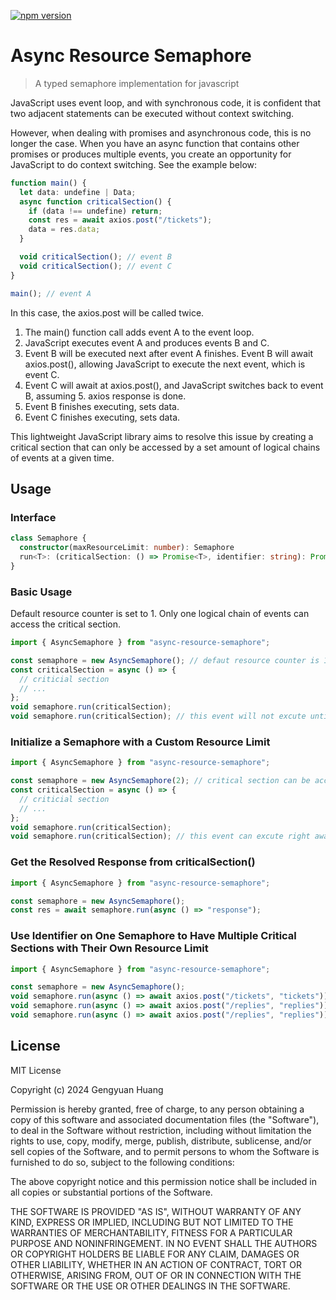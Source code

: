 [![npm version](https://badge.fury.io/js/async-resource-semaphore.svg)](https://badge.fury.io/js/async-resource-semaphore)

# Async Resource Semaphore

> A typed semaphore implementation for javascript

JavaScript uses event loop, and with synchronous code, it is confident that two adjacent statements can be executed without context switching.

However, when dealing with promises and asynchronous code, this is no longer the case. When you have an async function that contains other promises or produces multiple events, you create an opportunity for JavaScript to do context switching. See the example below:

```typescript
function main() {
  let data: undefine | Data;
  async function criticalSection() {
    if (data !== undefine) return;
    const res = await axios.post("/tickets");
    data = res.data;
  }

  void criticalSection(); // event B
  void criticalSection(); // event C
}

main(); // event A
```

In this case, the axios.post will be called twice.

1. The main() function call adds event A to the event loop.
2. JavaScript executes event A and produces events B and C.
3. Event B will be executed next after event A finishes. Event B will await axios.post(), allowing JavaScript to execute the next event, which is event C.
4. Event C will await at axios.post(), and JavaScript switches back to event B, assuming 5. axios response is done.
5. Event B finishes executing, sets data.
6. Event C finishes executing, sets data.

This lightweight JavaScript library aims to resolve this issue by creating a critical section that can only be accessed by a set amount of logical chains of events at a given time.

## Usage

### Interface

```typescript
class Semaphore {
  constructor(maxResourceLimit: number): Semaphore
  run<T>: (criticalSection: () => Promise<T>, identifier: string): Promise<T>
}


```

### Basic Usage

Default resource counter is set to 1. Only one logical chain of events can access the critical section.

```typescript
import { AsyncSemaphore } from "async-resource-semaphore";

const semaphore = new AsyncSemaphore(); // defaut resource counter is 1
const criticalSection = async () => {
  // criticial section
  // ...
};
void semaphore.run(criticalSection);
void semaphore.run(criticalSection); // this event will not excute untill the first one exit
```

### Initialize a Semaphore with a Custom Resource Limit

```typescript
import { AsyncSemaphore } from "async-resource-semaphore";

const semaphore = new AsyncSemaphore(2); // critical section can be accessed by at most two logical chain of events
const criticalSection = async () => {
  // criticial section
  // ...
};
void semaphore.run(criticalSection);
void semaphore.run(criticalSection); // this event can excute right away
```

### Get the Resolved Response from criticalSection()

```typescript
import { AsyncSemaphore } from "async-resource-semaphore";

const semaphore = new AsyncSemaphore();
const res = await semaphore.run(async () => "response");
```

### Use Identifier on One Semaphore to Have Multiple Critical Sections with Their Own Resource Limit

```typescript
import { AsyncSemaphore } from "async-resource-semaphore";

const semaphore = new AsyncSemaphore();
void semaphore.run(async () => await axios.post("/tickets", "tickets")); // A
void semaphore.run(async () => await axios.post("/replies", "replies")); // B
void semaphore.run(async () => await axios.post("/replies", "replies")); // C - this one will have to wait for B to exit
```

## License

MIT License

Copyright (c) 2024 Gengyuan Huang

Permission is hereby granted, free of charge, to any person obtaining a copy
of this software and associated documentation files (the "Software"), to deal
in the Software without restriction, including without limitation the rights
to use, copy, modify, merge, publish, distribute, sublicense, and/or sell
copies of the Software, and to permit persons to whom the Software is
furnished to do so, subject to the following conditions:

The above copyright notice and this permission notice shall be included in all
copies or substantial portions of the Software.

THE SOFTWARE IS PROVIDED "AS IS", WITHOUT WARRANTY OF ANY KIND, EXPRESS OR
IMPLIED, INCLUDING BUT NOT LIMITED TO THE WARRANTIES OF MERCHANTABILITY,
FITNESS FOR A PARTICULAR PURPOSE AND NONINFRINGEMENT. IN NO EVENT SHALL THE
AUTHORS OR COPYRIGHT HOLDERS BE LIABLE FOR ANY CLAIM, DAMAGES OR OTHER
LIABILITY, WHETHER IN AN ACTION OF CONTRACT, TORT OR OTHERWISE, ARISING FROM,
OUT OF OR IN CONNECTION WITH THE SOFTWARE OR THE USE OR OTHER DEALINGS IN THE
SOFTWARE.
